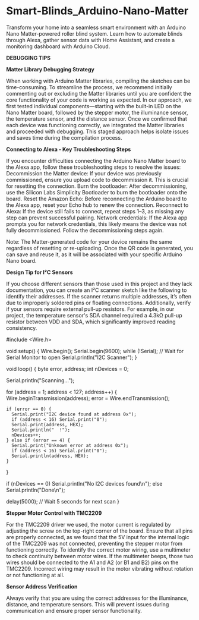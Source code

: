 # Smart-Blinds_Arduino-Nano-Matter
Transform your home into a seamless smart environment with an Arduino Nano Matter-powered roller blind system. Learn how to automate blinds through Alexa, gather sensor data with Home Assistant, and create a monitoring dashboard with Arduino Cloud.

**DEBUGGING TIPS**

**Matter Library Debugging Strategy**

When working with Arduino Matter libraries, compiling the sketches can be time-consuming. To streamline the process, we recommend initially commenting out or excluding the Matter libraries until you are confident the core functionality of your code is working as expected. In our approach, we first tested individual components—starting with the built-in LED on the Nano Matter board, followed by the stepper motor, the illuminance sensor, the temperature sensor, and the distance sensor. Once we confirmed that each device was functioning correctly, we integrated the Matter libraries and proceeded with debugging. This staged approach helps isolate issues and saves time during the compilation process.

**Connecting to Alexa - Key Troubleshooting Steps**

If you encounter difficulties connecting the Arduino Nano Matter board to the Alexa app, follow these troubleshooting steps to resolve the issues:
Decommission the Matter device: If your device was previously commissioned, ensure you upload code to decommission it. This is crucial for resetting the connection.
Burn the bootloader: After decommissioning, use the Silicon Labs Simplicity Bootloader to burn the bootloader onto the board. 
Reset the Amazon Echo: Before reconnecting the Arduino board to the Alexa app, reset your Echo hub to renew the connection.
Reconnect to Alexa: If the device still fails to connect, repeat steps 1–3, as missing any step can prevent successful pairing.
Network credentials: If the Alexa app prompts you for network credentials, this likely means the device was not fully decommissioned. Follow the decommissioning steps again.

Note: The Matter-generated code for your device remains the same regardless of resetting or re-uploading. Once the QR code is generated, you can save and reuse it, as it will be associated with your specific Arduino Nano board.

**Design Tip for I²C Sensors**

If you choose different sensors than those used in this project and they lack documentation, you can create an I²C scanner sketch like the following to identify their addresses. If the scanner returns multiple addresses, it’s often due to improperly soldered pins or floating connections. Additionally, verify if your sensors require external pull-up resistors. For example, in our project, the temperature sensor's SDA channel required a 4.3kΩ pull-up resistor between VDD and SDA, which significantly improved reading consistency.

#include <Wire.h>

void setup() {
  Wire.begin();
  Serial.begin(9600);
  while (!Serial); // Wait for Serial Monitor to open
  Serial.println("I2C Scanner");
}

void loop() {
  byte error, address;
  int nDevices = 0;

  Serial.println("Scanning...");

  for (address = 1; address < 127; address++) {
    Wire.beginTransmission(address);
    error = Wire.endTransmission();

    if (error == 0) {
      Serial.print("I2C device found at address 0x");
      if (address < 16) Serial.print("0");
      Serial.print(address, HEX);
      Serial.println("  !");
      nDevices++;
    } else if (error == 4) {
      Serial.print("Unknown error at address 0x");
      if (address < 16) Serial.print("0");
      Serial.println(address, HEX);
    }
  }
  
  if (nDevices == 0)
    Serial.println("No I2C devices found\n");
  else
    Serial.println("Done\n");

  delay(5000); // Wait 5 seconds for next scan
}

**Stepper Motor Control with TMC2209**

For the TMC2209 driver we used, the motor current is regulated by adjusting the screw on the top-right corner of the board. Ensure that all pins are properly connected, as we found that the 5V input for the internal logic of the TMC2209 was not connected, preventing the stepper motor from functioning correctly. To identify the correct motor wiring, use a multimeter to check continuity between motor wires. If the multimeter beeps, those two wires should be connected to the A1 and A2 (or B1 and B2) pins on the TMC2209. Incorrect wiring may result in the motor vibrating without rotation or not functioning at all.

**Sensor Address Verification**

Always verify that you are using the correct addresses for the illuminance, distance, and temperature sensors. This will prevent issues during communication and ensure proper sensor functionality.

